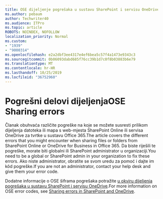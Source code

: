 ```yaml
---
title: OSE dijeljenje pogrešaka u sustavu SharePoint i servisu OneDrive
ms.author: pebaum
author: Techwriter40
ms.audience: ITPro
ms.topic: article
ROBOTS: NOINDEX, NOFOLLOW
localization_priority: Normal
ms.custom:
- "1939"
- "9000314"
ms.openlocfilehash: e2a2dbf3ee4317e4ef6bea5c57f4a1473e9343c3
ms.sourcegitcommit: 0b06093dabd685f76cc39b1d7c0f8b03883b6e79
ms.translationtype: MT
ms.contentlocale: hr-HR
ms.lasthandoff: 10/25/2019
ms.locfileid: "36752960"
---
```

# <a name="ose-sharing-errors"></a><span data-ttu-id="2c87e-102">Pogrešni delovi dijeljenja</span><span class="sxs-lookup"><span data-stu-id="2c87e-102">OSE Sharing errors</span></span>

<span data-ttu-id="2c87e-103">Članak obuhvaća različite pogreške na koje se možete susresti prilikom dijeljenja datoteka ili mapa s web-mjesta SharePoint Online ili servisa OneDrive za tvrtke u sustavu Office 365.</span><span class="sxs-lookup"><span data-stu-id="2c87e-103">The article covers the different errors that you might encounter when sharing files or folders from SharePoint Online or OneDrive for Business in Office 365.</span></span> <span data-ttu-id="2c87e-104">Da biste riješili te pogreške, morate biti globalni ili SharePoint administrator u organizaciji.</span><span class="sxs-lookup"><span data-stu-id="2c87e-104">You need to be a global or SharePoint admin in your organization to fix these errors.</span></span> <span data-ttu-id="2c87e-105">Ako niste administrator, obratite se svom uredu za pomoć i dajte im kôd pogreške.</span><span class="sxs-lookup"><span data-stu-id="2c87e-105">If you are not an administrator, contact your help desk and give them your error code.</span></span>

<span data-ttu-id="2c87e-106">Dodatne informacije o OSE šiframa pogrešaka potražite [u okviru dijeljenja pogrešaka u sustavu SharePoint i servisu OneDrive](https://docs.microsoft.com/sharepoint/sharepoint-onedrive-error-message).</span><span class="sxs-lookup"><span data-stu-id="2c87e-106">For more information on OSE error codes, see [Sharing errors in SharePoint and OneDrive](https://docs.microsoft.com/sharepoint/sharepoint-onedrive-error-message).</span></span>
